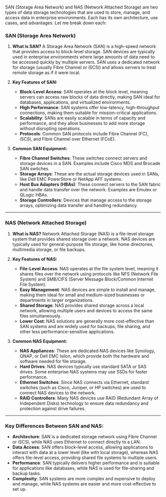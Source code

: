 SAN (Storage Area Network) and NAS (Network Attached Storage) are two types of data storage technologies that are used to store, manage, and access data in enterprise environments. Each has its own architecture, use cases, and advantages. Let me break down each:

### **SAN (Storage Area Network)**

1. **What is SAN?**
   A Storage Area Network (SAN) is a high-speed network that provides access to block-level storage. SAN devices are typically used in enterprise environments where large amounts of data need to be accessed quickly by multiple servers. SAN uses a dedicated network for storage (usually Fibre Channel or iSCSI) and allows servers to treat remote storage as if it were local.

2. **Key Features of SAN:**
   - **Block-Level Access**: SAN operates at the block level, meaning servers can access raw blocks of data directly, making SAN ideal for databases, applications, and virtualized environments.
   - **High Performance**: SAN systems offer low-latency, high-throughput connections, making them suitable for mission-critical applications.
   - **Scalability**: SANs are easily scalable in terms of capacity and performance, and they allow businesses to add more storage without disrupting operations.
   - **Protocols**: Common SAN protocols include Fibre Channel (FC), iSCSI, and Fibre Channel over Ethernet (FCoE).

3. **Common SAN Equipment:**
   - **Fibre Channel Switches**: These switches connect servers and storage devices in a SAN. Examples include Cisco MDS and Brocade SAN switches.
   - **Storage Arrays**: These are the actual storage devices used in SANs, like Dell EMC PowerStore or NetApp AFF systems.
   - **Host Bus Adapters (HBAs)**: These connect servers to the SAN fabric and handle data transfer over the network. Examples are Emulex or QLogic HBAs.
   - **Storage Controllers**: Devices that manage access to the storage arrays, optimizing data transfer and handling redundancy.

---

### **NAS (Network Attached Storage)**

1. **What is NAS?**
   Network Attached Storage (NAS) is a file-level storage system that provides shared storage over a network. NAS devices are typically used for general-purpose file storage, like home directories, multimedia storage, or file backups.

2. **Key Features of NAS:**
   - **File-Level Access**: NAS operates at the file system level, meaning it shares files over the network using protocols like NFS (Network File System) and SMB/CIFS (Server Message Block/Common Internet File System).
   - **Easy Management**: NAS devices are simple to install and manage, making them ideal for small and medium-sized businesses or departments in larger organizations.
   - **Shared Storage**: NAS provides shared storage across a local network, allowing multiple users and devices to access the same files simultaneously.
   - **Lower Cost**: NAS solutions are generally more cost-effective than SAN systems and are widely used for backups, file sharing, and other less performance-sensitive applications.

3. **Common NAS Equipment:**
   - **NAS Appliances**: These are dedicated NAS devices like Synology, QNAP, or Dell EMC Isilon, which provide both the hardware and software needed for file storage.
   - **Hard Drives**: NAS devices typically use standard SATA or SAS drives. Some enterprise NAS systems may use SSDs for faster performance.
   - **Ethernet Switches**: Since NAS connects via Ethernet, standard switches (such as Cisco, Juniper, or HP switches) are used to connect NAS devices to the network.
   - **RAID Controllers**: Many NAS devices use RAID (Redundant Array of Independent Disks) technology to ensure data redundancy and protection against drive failures.

---

### **Key Differences Between SAN and NAS:**

- **Architecture**: SAN is a dedicated storage network using Fibre Channel or iSCSI, while NAS uses Ethernet to connect directly to a LAN.
- **Data Access**: SAN offers block-level access, allowing applications to interact with data at a lower level (like with local storage), whereas NAS offers file-level access, providing shared file systems to multiple users.
- **Performance**: SAN typically delivers higher performance and is suitable for applications like databases, while NAS is used for file-sharing and backup tasks.
- **Complexity**: SAN systems are more complex and expensive to deploy and manage, while NAS systems are easier and more cost-effective to set up.



